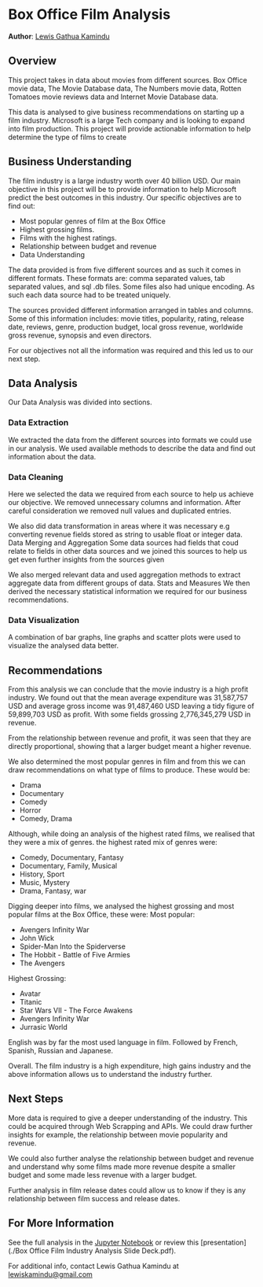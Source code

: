 # Box Office Film Analysis

**Author**: [Lewis Gathua Kamindu](mailto:lewiskamindu@gmail.com)

## Overview
This project takes in data about movies from different sources. Box Office movie data, The Movie Database data, The Numbers movie data, Rotten Tomatoes movie reviews data and Internet Movie Database data.

This data is analysed to give business recommendations on starting up a film industry.
Microsoft is a large Tech company and is looking to expand into film production. This project will provide actionable information to help determine the type of films to create

## Business Understanding
The film industry is a large industry worth over 40 billion USD. Our main objective in this project will be to provide information to help Microsoft predict the best outcomes in this industry. Our specific objectives are to find out:

* Most popular genres of film at the Box Office
* Highest grossing films.
* Films with the highest ratings.
* Relationship between budget and revenue  
* Data Understanding

The data provided is from five different sources and as such it comes in different formats. These formats are: comma separated values, tab separated values, and sql .db files. Some files also had unique encoding. As such each data source had to be treated uniquely.

The sources provided different information arranged in tables and columns. Some of this information includes: movie titles, popularity, rating, release date, reviews, genre, production budget, local gross revenue, worldwide gross revenue, synopsis and even directors.

For our objectives not all the information was required and this led us to our next step.

## Data Analysis
Our Data Analysis was divided into sections. 

### Data Extraction
We extracted the data from the different sources into formats we could use in our analysis. We used available methods to describe the data and find out information about the data.
### Data Cleaning
Here we selected the data we required from each source to help us achieve our objective. We removed unnecessary columns and information. After careful consideration we removed null values and duplicated entries.

We also did data transformation in areas where it was necessary e.g converting revenue fields stored as string to usable float or integer data.
Data Merging and Aggregation
Some data sources had fields that coud relate to fields in other data sources and we joined this sources to help us get even further insights from the sources given

We also merged relevant data and used aggregation methods to extract aggregate data from different groups of data.
Stats and Measures
We then derived the necessary statistical information we required for our business recommendations.
### Data Visualization
A combination of bar graphs, line graphs and scatter plots were used to visualize the analysed data better.

## Recommendations
From this analysis we can conclude that the movie industry is a high profit industry. We found out that the mean average expenditure was 31,587,757 USD and average gross income was 91,487,460 USD leaving a tidy figure of 59,899,703 USD as profit. With some fields grossing 2,776,345,279 USD in revenue.

From the relationship between revenue and profit, it was seen that they are directly proportional, showing that a larger budget meant a higher revenue.

We also determined the most popular genres in film and from this we can draw recommendations on what type of films to produce. These would be:
* Drama
* Documentary
* Comedy
* Horror
* Comedy, Drama

Although, while doing an analysis of the highest rated films, we realised that they were a mix of genres. the highest rated mix of genres were:
* Comedy, Documentary, Fantasy
* Documentary, Family, Musical
* History, Sport
* Music, Mystery
* Drama, Fantasy, war

Digging deeper into films, we analysed the highest grossing and most popular films at the Box Office, these were:
Most popular:                                           
* Avengers Infinity War                                 
* John Wick                                              
* Spider-Man Into the Spiderverse                        
* The Hobbit - Battle of Five Armies                     
* The Avengers                                           

Highest Grossing:
* Avatar
* Titanic
* Star Wars VII - The Force Awakens
* Avengers Infinity War
* Jurrasic World

English was by far the most used language in film. Followed by French, Spanish, Russian and Japanese.

Overall. The film industry is a high expenditure, high gains industry and the above information allows us to understand the industry further.

## Next Steps
More data is required to give a deeper understanding of the industry. This could be acquired through Web Scrapping and APIs. We could draw further insights for example, the relationship between movie popularity and revenue.

We could also further analyse the relationship between budget and revenue and understand why some films made more revenue despite a smaller budget and some made less revenue with a larger budget.

Further analysis in film release dates could allow us to know if they is any relationship between film success and release dates.

## For More Information

See the full analysis in the [Jupyter Notebook](./student.ipynb) or review this [presentation](./Box Office Film Industry Analysis Slide Deck.pdf).

For additional info, contact Lewis Gathua Kamindu at [lewiskamindu@gmail.com](mailto:lewiskamindu@gmail.com)

